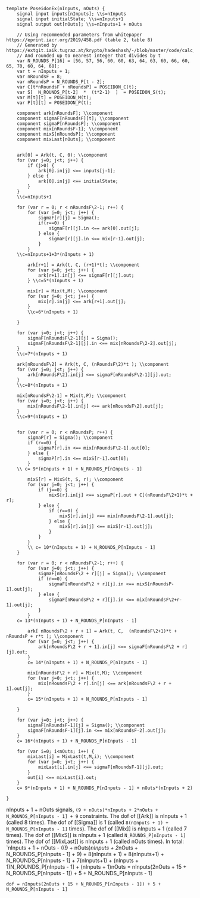 ```
template PoseidonEx(nInputs, nOuts) {
    signal input inputs[nInputs]; \\s=nInputs
    signal input initialState; \\s=nInputs+1 
    signal output out[nOuts]; \\s=nInputs+1 + nOuts

    // Using recommended parameters from whitepaper https://eprint.iacr.org/2019/458.pdf (table 2, table 8)
    // Generated by https://extgit.iaik.tugraz.at/krypto/hadeshash/-/blob/master/code/calc_round_numbers.py
    // And rounded up to nearest integer that divides by t
    var N_ROUNDS_P[16] = [56, 57, 56, 60, 60, 63, 64, 63, 60, 66, 60, 65, 70, 60, 64, 68];
    var t = nInputs + 1;
    var nRoundsF = 8;
    var nRoundsP = N_ROUNDS_P[t - 2];
    var C[t*nRoundsF + nRoundsP] = POSEIDON_C(t);
    var S[  N_ROUNDS_P[t-2]  *  (t*2-1)  ]  = POSEIDON_S(t);
    var M[t][t] = POSEIDON_M(t);
    var P[t][t] = POSEIDON_P(t);

    component ark[nRoundsF]; \\component
    component sigmaF[nRoundsF][t]; \\component
    component sigmaP[nRoundsP]; \\component
    component mix[nRoundsF-1]; \\component
    component mixS[nRoundsP]; \\component
    component mixLast[nOuts]; \\component


    ark[0] = Ark(t, C, 0); \\component
    for (var j=0; j<t; j++) {
        if (j>0) {
            ark[0].in[j] <== inputs[j-1]; 
        } else {
            ark[0].in[j] <== initialState;
        }
    }
    \\c=nInputs+1

    for (var r = 0; r < nRoundsF\2-1; r++) {
        for (var j=0; j<t; j++) {
            sigmaF[r][j] = Sigma();
            if(r==0) {
                sigmaF[r][j].in <== ark[0].out[j];
            } else {
                sigmaF[r][j].in <== mix[r-1].out[j];
            }
        }
	\\c=nInputs+1+3*(nInputs + 1)

        ark[r+1] = Ark(t, C, (r+1)*t); \\component
        for (var j=0; j<t; j++) {
            ark[r+1].in[j] <== sigmaF[r][j].out;
        } \\c=5*(nInputs + 1)

        mix[r] = Mix(t,M); \\component
        for (var j=0; j<t; j++) {
            mix[r].in[j] <== ark[r+1].out[j];
        }
        \\c=6*(nInputs + 1)

    }

    for (var j=0; j<t; j++) {
        sigmaF[nRoundsF\2-1][j] = Sigma();
        sigmaF[nRoundsF\2-1][j].in <== mix[nRoundsF\2-2].out[j];
    }
    \\c=7*(nInputs + 1)

    ark[nRoundsF\2] = Ark(t, C, (nRoundsF\2)*t ); \\component
    for (var j=0; j<t; j++) {
        ark[nRoundsF\2].in[j] <== sigmaF[nRoundsF\2-1][j].out;
    }
    \\c=8*(nInputs + 1)

    mix[nRoundsF\2-1] = Mix(t,P); \\component
    for (var j=0; j<t; j++) {
        mix[nRoundsF\2-1].in[j] <== ark[nRoundsF\2].out[j];
    }
    \\c=9*(nInputs + 1)


    for (var r = 0; r < nRoundsP; r++) {
        sigmaP[r] = Sigma(); \\component
        if (r==0) {
            sigmaP[r].in <== mix[nRoundsF\2-1].out[0];
        } else {
            sigmaP[r].in <== mixS[r-1].out[0];
        }
    \\ c= 9*(nInputs + 1) + N_ROUNDS_P[nInputs - 1]

        mixS[r] = MixS(t, S, r); \\component
        for (var j=0; j<t; j++) {
            if (j==0) {
                mixS[r].in[j] <== sigmaP[r].out + C[(nRoundsF\2+1)*t + r];
            } else {
                if (r==0) {
                    mixS[r].in[j] <== mix[nRoundsF\2-1].out[j];
                } else {
                    mixS[r].in[j] <== mixS[r-1].out[j];
                }
            }
        }
        \\ c= 10*(nInputs + 1) + N_ROUNDS_P[nInputs - 1]
    }

    for (var r = 0; r < nRoundsF\2-1; r++) {
        for (var j=0; j<t; j++) {
            sigmaF[nRoundsF\2 + r][j] = Sigma(); \\component
            if (r==0) {
                sigmaF[nRoundsF\2 + r][j].in <== mixS[nRoundsP-1].out[j];
            } else {
                sigmaF[nRoundsF\2 + r][j].in <== mix[nRoundsF\2+r-1].out[j];
            }
        }
	c= 13*(nInputs + 1) + N_ROUNDS_P[nInputs - 1]

        ark[ nRoundsF\2 + r + 1] = Ark(t, C,  (nRoundsF\2+1)*t + nRoundsP + r*t ); \\component
        for (var j=0; j<t; j++) {
            ark[nRoundsF\2 + r + 1].in[j] <== sigmaF[nRoundsF\2 + r][j].out;
        }
        c= 14*(nInputs + 1) + N_ROUNDS_P[nInputs - 1]

        mix[nRoundsF\2 + r] = Mix(t,M); \\component
        for (var j=0; j<t; j++) {
            mix[nRoundsF\2 + r].in[j] <== ark[nRoundsF\2 + r + 1].out[j];
        }
        c= 15*(nInputs + 1) + N_ROUNDS_P[nInputs - 1]

    }

    for (var j=0; j<t; j++) {
        sigmaF[nRoundsF-1][j] = Sigma(); \\component
        sigmaF[nRoundsF-1][j].in <== mix[nRoundsF-2].out[j];
    }
    c= 16*(nInputs + 1) + N_ROUNDS_P[nInputs - 1]

    for (var i=0; i<nOuts; i++) {
        mixLast[i] = MixLast(t,M,i); \\component
        for (var j=0; j<t; j++) {
            mixLast[i].in[j] <== sigmaF[nRoundsF-1][j].out;
        }
        out[i] <== mixLast[i].out;
    }
    c= 9*(nInputs + 1) + N_ROUNDS_P[nInputs - 1] + nOuts*(nInputs + 2)

}
```
nInputs + 1 + nOuts signals, `(9 + nOuts)*nInputs + 2*nOuts + N_ROUNDS_P[nInputs - 1] + 9` constraints. The dof of [[Ark]] is nInputs + 1 (called 8 times). The dof of [[Sigma]] is 1 (called `8(nInputs + 1) + N_ROUNDS_P[nInputs - 1]` times). The dof of [[Mix]] is nInputs + 1 (called 7 times). The dof of [[MixS]] is nInputs + 1 (called `N_ROUNDS_P[nInputs - 1]` times). The dof of [[MixLast]] is nInputs + 1 (called nOuts times). In total: `nInputs + 1 + nOuts - ((9 + nOuts)*nInputs + 2*nOuts + N_ROUNDS_P[nInputs - 1] + 9) + 8(nInputs + 1) + 8(nInputs+1) + N_ROUNDS_P[nInputs - 1] + 7(nInputs+1) + (nInputs + 1)N_ROUNDS_P[nInputs - 1] + (nInputs + 1)nOuts = nInputs(2nOuts + 15 + N_ROUNDS_P[nInputs - 1]) + 5 + N_ROUNDS_P[nInputs - 1]

`dof = nInputs(2nOuts + 15 + N_ROUNDS_P[nInputs - 1]) + 5 + N_ROUNDS_P[nInputs - 1]`

